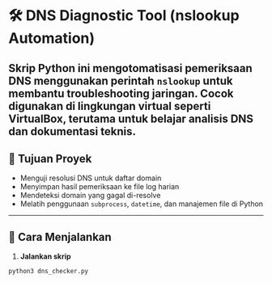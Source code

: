 # 🛠️ DNS Diagnostic Tool (nslookup Automation)

Skrip Python ini mengotomatisasi pemeriksaan DNS menggunakan perintah `nslookup` untuk membantu troubleshooting jaringan. Cocok digunakan di lingkungan virtual seperti VirtualBox, terutama untuk belajar analisis DNS dan dokumentasi teknis.
---
## 🎯 Tujuan Proyek
- Menguji resolusi DNS untuk daftar domain
- Menyimpan hasil pemeriksaan ke file log harian
- Mendeteksi domain yang gagal di-resolve
- Melatih penggunaan `subprocess`, `datetime`, dan manajemen file di Python
---
## 🚀 Cara Menjalankan
1. **Jalankan skrip**
```bash
python3 dns_checker.py

